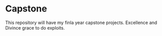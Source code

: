 # Capstone
 This repository will have my finla year capstone projects. Excellence and Divince grace to do exploits.
